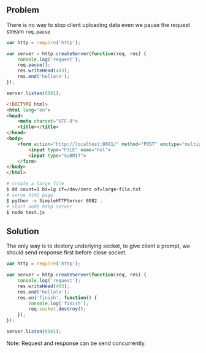 ## Problem

There is no way to stop client uploading data even we pause the request stream `req.pause`

```js
var http = require('http');

var server = http.createServer(function(req, res) {
    console.log('request');
    req.pause();
    res.writeHead(403);
    res.end('hello\n');
});

server.listen(8081);
```

```html
<!DOCTYPE html>
<html lang="en">
<head>
    <meta charset="UTF-8">
    <title></title>
</head>
<body>
    <form action="http://localhost:8081/" method="POST" enctype="multipart/form-data">
        <input type="FILE" name="hel">
        <input type="SUBMIT">
    </form>
</body>
</html>
```

```bash
# create a large file
$ dd count=1 bs=1g if=/dev/zero of=large-file.txt
# serve html page
$ python -m SimpleHTTPServer 8082 .
# start node http server
$ node test.js
```

## Solution

The only way is to destory underlying socket, to give client a prompt, we should
send response first before close socket.

```js
var http = require('http');

var server = http.createServer(function(req, res) {
    console.log('request');
    res.writeHead(403);
    res.end('hello\n');
    res.on('finish', function() {
        console.log('finish');
        req.socket.destroy();
    });
});

server.listen(8081);
```

Note: Request and response can be send concurrently.

